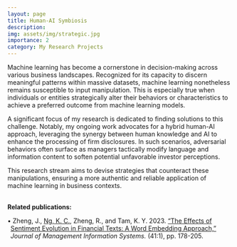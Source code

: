 ```yaml
---
layout: page
title: Human-AI Symbiosis
description: 
img: assets/img/strategic.jpg
importance: 2
category: My Research Projects
---
```


Machine learning has become a cornerstone in decision-making across various business landscapes. Recognized for its capacity to discern meaningful patterns within massive datasets, machine learning nonetheless remains susceptible to input manipulation. This is especially true when individuals or entities strategically alter their behaviors or characteristics to achieve a preferred outcome from machine learning models.

A significant focus of my research is dedicated to finding solutions to this challenge. Notably, my ongoing work advocates for a hybrid human-AI approach, leveraging the synergy between human knowledge and AI to enhance the processing of firm disclosures. In such scenarios, adversarial behaviors often surface as managers tactically modify language and information content to soften potential unfavorable investor perceptions.

This research stream aims to devise strategies that counteract these manipulations, ensuring a more authentic and reliable application of machine learning in business contexts.

<br>
<strong>Related publications:</strong>

<p style="padding-left: 0.5em; text-indent: -0.5em;">• Zheng, J., <u>Ng, K. C.</u>, Zheng, R., and Tam, K. Y. 2023. <a href="">“The Effects of Sentiment Evolution in Financial Texts: A Word Embedding Approach,”</a> <i>Journal of Management Information Systems.</i> (41:1), pp. 178-205.<br></p>
